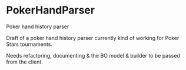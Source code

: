 # PokerHandParser
Poker hand history parser

Draft of a poker hand history parser currently kind of working for Poker Stars tournaments.

Needs refactoring, documenting & the BO model & builder to be passed from the client.
